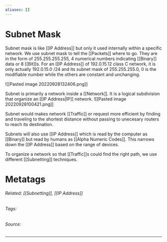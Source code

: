 ```yaml
---
aliases: []
---
```

# Subnet Mask
Subnet mask is like [[IP Address]] but only it used internally within a specific network. We use subnet mask to tell the [[Packets]] where to go. They are in the form of 255.255.255.255, 4 numerical numbers indicating [[Binary]] data or 8 [[Bit]]s. For an [[IP Address]] of 192.0.15.12 class C network, it is only actually 192.0.15.0 /24 and its subnet mask of 255.255.255.0, 0 is the modifiable number while the others are constant and unchanging.  

![[Pasted image 20220928132406.png]]

Subnet is primarily a network inside a [[Network]]. It is a logical subdivision that organize an [[IP Address|IP]] network.
![[Pasted image 20220928100421.png]]

Subnet would makes network [[Traffic]] or request more efficient by finding and traveling to the shortest distance without passing to unecesary routers to reach its destination.

Subnets will also use [[IP Address]] which is read by the computer as [[Binary]] but read by humans as [[Alpha Numeric Codes]]. This narrows down the [[IP Address]] based on the range of devices.

To organize a network so that [[Traffic]]s could find the right path, we use different [[Subnetting]] techniques. 









# Metatags
###### Related: [[Subnetting]], [[IP Address]]
###### Tags: 
###### Source: 

---